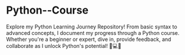 # Python--Course
Explore my Python Learning Journey Repository! From basic syntax to advanced concepts, I document my progress through a Python course. Whether you're a beginner or expert, dive in, provide feedback, and collaborate as I unlock Python's potential! 🐍💻✨
